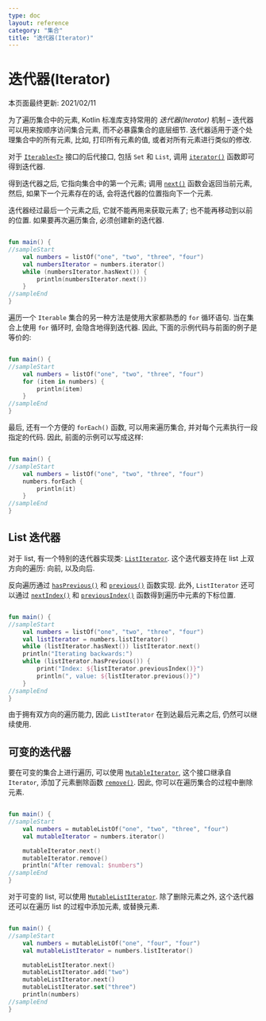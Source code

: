 ```yaml
---
type: doc
layout: reference
category: "集合"
title: "迭代器(Iterator)"
---
```


# 迭代器(Iterator)

本页面最终更新: 2021/02/11

为了遍历集合中的元素, Kotlin 标准库支持常用的 _迭代器(Iterator)_ 机制 –
迭代器可以用来按顺序访问集合元素, 而不必暴露集合的底层细节.
迭代器适用于逐个处理集合中的所有元素, 比如, 打印所有元素的值, 或者对所有元素进行类似的修改.

对于
[`Iterable<T>`](https://kotlinlang.org/api/latest/jvm/stdlib/kotlin.collections/-iterable/index.html)
接口的后代接口, 包括 `Set` 和 `List`, 调用
[`iterator()`](https://kotlinlang.org/api/latest/jvm/stdlib/kotlin.collections/-iterable/iterator.html)
函数即可得到迭代器.

得到迭代器之后, 它指向集合中的第一个元素; 调用
[`next()`](https://kotlinlang.org/api/latest/jvm/stdlib/kotlin.collections/-iterator/next.html)
函数会返回当前元素, 然后, 如果下一个元素存在的话, 会将迭代器的位置指向下一个元素.

迭代器经过最后一个元素之后, 它就不能再用来获取元素了; 也不能再移动到以前的位置.
如果要再次遍历集合, 必须创建新的迭代器.

<div class="sample" markdown="1" theme="idea" data-min-compiler-version="1.3">

```kotlin

fun main() {
//sampleStart
    val numbers = listOf("one", "two", "three", "four")
    val numbersIterator = numbers.iterator()
    while (numbersIterator.hasNext()) {
        println(numbersIterator.next())
    }
//sampleEnd
}
```
</div>

遍历一个 `Iterable` 集合的另一种方法是使用大家都熟悉的 `for` 循环语句.
当在集合上使用 `for` 循环时, 会隐含地得到迭代器.
因此, 下面的示例代码与前面的例子是等价的:

<div class="sample" markdown="1" theme="idea" data-min-compiler-version="1.3">

```kotlin

fun main() {
//sampleStart
    val numbers = listOf("one", "two", "three", "four")
    for (item in numbers) {
        println(item)
    }
//sampleEnd
}
```
</div>

最后, 还有一个方便的 `forEach()` 函数, 可以用来遍历集合, 并对每个元素执行一段指定的代码.
因此, 前面的示例可以写成这样:

<div class="sample" markdown="1" theme="idea" data-min-compiler-version="1.3">

```kotlin

fun main() {
//sampleStart
    val numbers = listOf("one", "two", "three", "four")
    numbers.forEach {
        println(it)
    }
//sampleEnd
}
```
</div>

## List 迭代器

对于 list, 有一个特别的迭代器实现类:
[`ListIterator`](https://kotlinlang.org/api/latest/jvm/stdlib/kotlin.collections/-list-iterator/index.html).
这个迭代器支持在 list 上双方向的遍历: 向前, 以及向后.

反向遍历通过
[`hasPrevious()`](https://kotlinlang.org/api/latest/jvm/stdlib/kotlin.collections/-list-iterator/has-previous.html)
和
[`previous()`](https://kotlinlang.org/api/latest/jvm/stdlib/kotlin.collections/-list-iterator/previous.html)
函数实现.
此外, `ListIterator` 还可以通过
[`nextIndex()`](https://kotlinlang.org/api/latest/jvm/stdlib/kotlin.collections/-list-iterator/next-index.html)
和
[`previousIndex()`](https://kotlinlang.org/api/latest/jvm/stdlib/kotlin.collections/-list-iterator/previous-index.html)
函数得到遍历中元素的下标位置.

<div class="sample" markdown="1" theme="idea" data-min-compiler-version="1.3">

```kotlin

fun main() {
//sampleStart
    val numbers = listOf("one", "two", "three", "four")
    val listIterator = numbers.listIterator()
    while (listIterator.hasNext()) listIterator.next()
    println("Iterating backwards:")
    while (listIterator.hasPrevious()) {
        print("Index: ${listIterator.previousIndex()}")
        println(", value: ${listIterator.previous()}")
    }
//sampleEnd
}
```
</div>

由于拥有双方向的遍历能力, 因此 `ListIterator` 在到达最后元素之后, 仍然可以继续使用.

## 可变的迭代器

要在可变的集合上进行遍历, 可以使用
[`MutableIterator`](https://kotlinlang.org/api/latest/jvm/stdlib/kotlin.collections/-mutable-iterator/index.html),
这个接口继承自 `Iterator`, 添加了元素删除函数
[`remove()`](https://kotlinlang.org/api/latest/jvm/stdlib/kotlin.collections/-mutable-iterator/remove.html).
因此, 你可以在遍历集合的过程中删除元素.

<div class="sample" markdown="1" theme="idea" data-min-compiler-version="1.3">

```kotlin

fun main() {
//sampleStart
    val numbers = mutableListOf("one", "two", "three", "four")
    val mutableIterator = numbers.iterator()

    mutableIterator.next()
    mutableIterator.remove()    
    println("After removal: $numbers")
//sampleEnd
}
```
</div>

对于可变的 list, 可以使用
[`MutableListIterator`](https://kotlinlang.org/api/latest/jvm/stdlib/kotlin.collections/-mutable-list-iterator/index.html).
除了删除元素之外, 这个迭代器还可以在遍历 list 的过程中添加元素, 或替换元素.

<div class="sample" markdown="1" theme="idea" data-min-compiler-version="1.3">

```kotlin

fun main() {
//sampleStart
    val numbers = mutableListOf("one", "four", "four")
    val mutableListIterator = numbers.listIterator()

    mutableListIterator.next()
    mutableListIterator.add("two")
    mutableListIterator.next()
    mutableListIterator.set("three")   
    println(numbers)
//sampleEnd
}
```
</div>
